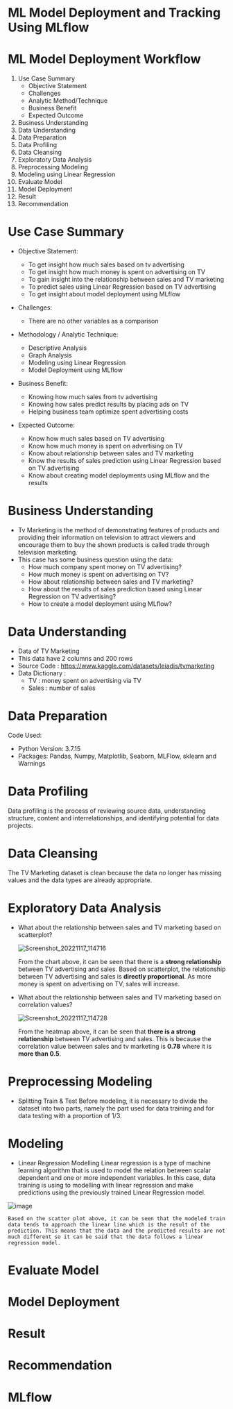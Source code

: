 # ML Model Deployment and Tracking Using MLflow

# ML Model Deployment Workflow
1. Use Case Summary
    - Objective Statement
    - Challenges
    - Analytic Method/Technique
    - Business Benefit
    - Expected Outcome
2. Business Understanding
3. Data Understanding
4. Data Preparation
5. Data Profiling
6. Data Cleansing
7. Exploratory Data Analysis
8. Preprocessing Modeling
9. Modeling using Linear Regression
10. Evaluate Model
11. Model Deployment
12. Result
13. Recommendation

# Use Case Summary
- Objective Statement:
  - To get insight how much sales based on tv advertising
  - To get insight how much money is spent on advertising on TV
  - To gain insight into the relationship between sales and TV marketing
  - To predict sales using Linear Regression based on TV advertising
  - To get insight about model deployment using MLflow

- Challenges:
  - There are no other variables as a comparison

- Methodology / Analytic Technique:
  - Descriptive Analysis
  - Graph Analysis
  - Modeling using Linear Regression
  - Model Deployment using MLflow

- Business Benefit:
  - Knowing how much sales from tv advertising
  - Knowing how sales predict results by placing ads on TV
  - Helping business team optimize spent advertising costs

- Expected Outcome:
  - Know how much sales based on TV advertising
  - Know how much money is spent on advertising on TV
  - Know about relationship between sales and TV marketing
  - Know the results of sales prediction using Linear Regression based on TV advertising
  - Know about creating model deployments using MLflow and the results

# Business Understanding
- Tv Marketing is the method of demonstrating features of products and providing their information on television to attract viewers and encourage them to buy the shown products is called trade through television marketing.
- This case has some business question using the data:
   - How much company spent money on TV advertising?
   - How much money is spent on advertising on TV?
   - How about relationship between sales and TV marketing?
   - How about the results of sales prediction based using Linear Regression on TV advertising?
   - How to create a model deployment using MLflow?

# Data Understanding

- Data of TV Marketing
- This data have 2 columns and 200 rows
- Source Code : https://www.kaggle.com/datasets/leiadis/tvmarketing
- Data Dictionary :
  - TV : money spent on advertising via TV
  - Sales : number of sales

# Data Preparation
Code Used:
- Python Version: 3.7.15
- Packages: Pandas, Numpy, Matplotlib, Seaborn, MLFlow, sklearn and Warnings

# Data Profiling
Data profiling is the process of reviewing source data, understanding structure, content and interrelationships, and identifying potential for data projects.

# Data Cleansing
The TV Marketing dataset is clean because the data no longer has missing values and the data types are already appropriate.

# Exploratory Data Analysis
- What about the relationship between sales and TV marketing based on scatterplot?

    ![Screenshot_20221117_114716](https://user-images.githubusercontent.com/113869968/202358667-52ae25b2-3ed8-4439-bf13-aa993a1506d8.png)
    
    From the chart above, it can be seen that there is a **strong relationship** between TV advertising and sales. Based on scatterplot, the relationship between TV advertising and sales is **directly proportional**. As more money is spent on advertising on TV, sales will increase.

- What about the relationship between sales and TV marketing based on correlation values?

    ![Screenshot_20221117_114728](https://user-images.githubusercontent.com/113869968/202358672-8c995eac-ffca-4126-aa17-d1c6d793b213.png)
    
    From the heatmap above, it can be seen that **there is a strong relationship** between TV advertising and sales. This is because the correlation value between sales and tv marketing is **0.78** where it is **more than 0.5**.
    
# Preprocessing Modeling
- Splitting Train & Test
  Before modeling, it is necessary to divide the dataset into two parts, namely the part used for data training and for data testing with a proportion of 1/3.

# Modeling
- Linear Regression Modelling
  Linear regression is a type of machine learning algorithm that is used to model the relation between scalar dependent and one or more independent variables.
  In this case, data training is using to modelling with linear regression and make predictions using the previously trained Linear Regression model.

![image](https://user-images.githubusercontent.com/113870005/202447581-f9197648-2c8d-4890-b79b-ba1806d2667c.png)

    Based on the scatter plot above, it can be seen that the modeled train data tends to approach the linear line which is the result of the prediction. This means that the data and the predicted results are not much different so it can be said that the data follows a linear regression model.
    
# Evaluate Model

# Model Deployment

# Result

# Recommendation

# MLflow
